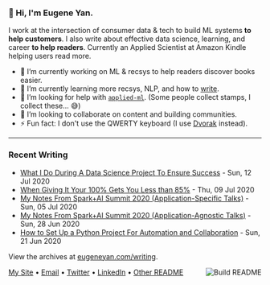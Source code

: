 ### 👋 Hi, I'm Eugene Yan.

I work at the intersection of consumer data & tech to build ML systems **to help customers**. I also write about effective data science, learning, and career **to help readers**. Currently an Applied Scientist at Amazon Kindle helping users read more.

- 🔭 I’m currently working on ML & recsys to help readers discover books easier.
- 🌱 I’m currently learning more recsys, NLP, and how to [write](https://eugeneyan.com/writing/).
- 🤔 I’m looking for help with [`applied-ml`](https://github.com/eugeneyan/applied-ml). (Some people collect stamps, I collect these... 😅)
- 👯 I’m looking to collaborate on content and building communities.
- ⚡ Fun fact: I don't use the QWERTY keyboard (I use [Dvorak](https://en.wikipedia.org/wiki/Dvorak_keyboard_layout) instead).

<hr>

### Recent Writing

<!-- writing starts -->
* [What I Do During A Data Science Project To Ensure Success](https://eugeneyan.com//writing/what-i-do-during-a-data-science-project-to-ensure-success/) - Sun, 12 Jul 2020
* [When Giving It Your 100% Gets You Less than 85%](https://eugeneyan.com//writing/when-giving-your-100-gets-you-less-than-85/) - Thu, 09 Jul 2020
* [My Notes From Spark+AI Summit 2020 (Application-Specific Talks)](https://eugeneyan.com//writing/notes-from-sparkai-summit-application-specific/) - Sun, 05 Jul 2020
* [My Notes From Spark+AI Summit 2020 (Application-Agnostic Talks)](https://eugeneyan.com//writing/notes-from-sparkai-summit-application-agnostic/) - Sun, 28 Jun 2020
* [How to Set Up a Python Project For Automation and Collaboration](https://eugeneyan.com//writing/setting-up-python-project-for-automation-and-collaboration/) - Sun, 21 Jun 2020
<!-- writing ends -->

View the archives at [eugeneyan.com/writing](https://eugeneyan.com/writing/).

<a href="https://github.com/eugeneyan/eugeneyan/actions"><img src="https://github.com/eugeneyan/eugeneyan/workflows/Build%20README/badge.svg?branch=master" align="right" alt="Build README"></a>
[My Site](https://eugeneyan.com) • [Email](mailto:eugene@eugeneyan.com) • [Twitter](https://twitter.com/eugeneyan) • [LinkedIn](https://www.linkedin.com/in/eugeneyan) • [Other README](https://eugeneyan.com/readme/)
